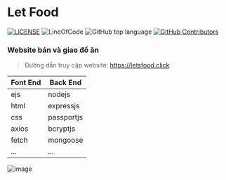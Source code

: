 # Let Food
[![LICENSE](https://img.shields.io/github/license/mashape/apistatus.svg?style=flat-square&label=LICENSE)](https://github.com/d4rtj/Lets-Food/blob/master/LICENSE)
![LineOfCode](https://tokei.rs/b1/github/d4rtj/Lets-Food?category=code)
![GitHub top language](https://img.shields.io/github/languages/top/d4rtj/Lets-Food?style=flat-square)
[![GitHub Contributors](https://img.shields.io/github/contributors/d4rtj/Lets-Food.svg?style=flat-square)](https://github.com/d4rtj/Lets-Food/graphs/contributors)

### Website bán và giao đồ ăn

> Đường dẫn truy cập website: https://letsfood.click <br>

| Font End | Back End |
|--- | --- |
| ejs | nodejs |
| html | expressjs |
| css | passportjs |
| axios | bcryptjs |
| fetch | mongoose |
| ... | ... |

![image](https://media.discordapp.net/attachments/1028641618498170971/1031883368331231232/unknown.png?width=1440&height=583)
